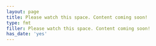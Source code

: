 ```yaml
---
layout: page
title: Please watch this space. Content coming soon!
type: fmt
filler: Please watch this space. Content coming soon!
has_date: 'yes'
---
```

